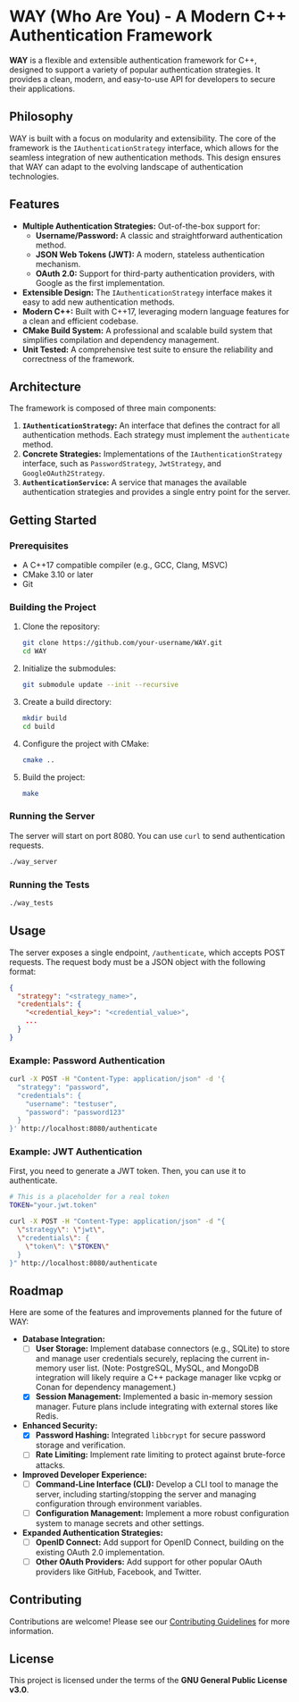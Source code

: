 # WAY (Who Are You) - A Modern C++ Authentication Framework

**WAY** is a flexible and extensible authentication framework for C++, designed to support a variety of popular authentication strategies. It provides a clean, modern, and easy-to-use API for developers to secure their applications.

## Philosophy

WAY is built with a focus on modularity and extensibility. The core of the framework is the `IAuthenticationStrategy` interface, which allows for the seamless integration of new authentication methods. This design ensures that WAY can adapt to the evolving landscape of authentication technologies.

## Features

- **Multiple Authentication Strategies:** Out-of-the-box support for:
    - **Username/Password:** A classic and straightforward authentication method.
    - **JSON Web Tokens (JWT):** A modern, stateless authentication mechanism.
    - **OAuth 2.0:** Support for third-party authentication providers, with Google as the first implementation.
- **Extensible Design:** The `IAuthenticationStrategy` interface makes it easy to add new authentication methods.
- **Modern C++:** Built with C++17, leveraging modern language features for a clean and efficient codebase.
- **CMake Build System:** A professional and scalable build system that simplifies compilation and dependency management.
- **Unit Tested:** A comprehensive test suite to ensure the reliability and correctness of the framework.

## Architecture

The framework is composed of three main components:

1.  **`IAuthenticationStrategy`:** An interface that defines the contract for all authentication methods. Each strategy must implement the `authenticate` method.
2.  **Concrete Strategies:** Implementations of the `IAuthenticationStrategy` interface, such as `PasswordStrategy`, `JwtStrategy`, and `GoogleOAuth2Strategy`.
3.  **`AuthenticationService`:** A service that manages the available authentication strategies and provides a single entry point for the server.

## Getting Started

### Prerequisites

- A C++17 compatible compiler (e.g., GCC, Clang, MSVC)
- CMake 3.10 or later
- Git

### Building the Project

1.  Clone the repository:

    ```bash
    git clone https://github.com/your-username/WAY.git
    cd WAY
    ```

2.  Initialize the submodules:

    ```bash
    git submodule update --init --recursive
    ```

3.  Create a build directory:

    ```bash
    mkdir build
    cd build
    ```

4.  Configure the project with CMake:

    ```bash
    cmake ..
    ```

5.  Build the project:

    ```bash
    make
    ```

### Running the Server

The server will start on port 8080. You can use `curl` to send authentication requests.

```bash
./way_server
```

### Running the Tests

```bash
./way_tests
```

## Usage

The server exposes a single endpoint, `/authenticate`, which accepts POST requests. The request body must be a JSON object with the following format:

```json
{
  "strategy": "<strategy_name>",
  "credentials": {
    "<credential_key>": "<credential_value>",
    ...
  }
}
```

### Example: Password Authentication

```bash
curl -X POST -H "Content-Type: application/json" -d '{
  "strategy": "password",
  "credentials": {
    "username": "testuser",
    "password": "password123"
  }
}' http://localhost:8080/authenticate
```

### Example: JWT Authentication

First, you need to generate a JWT token. Then, you can use it to authenticate.

```bash
# This is a placeholder for a real token
TOKEN="your.jwt.token"

curl -X POST -H "Content-Type: application/json" -d "{
  \"strategy\": \"jwt\",
  \"credentials\": {
    \"token\": \"$TOKEN\"
  }
}" http://localhost:8080/authenticate
```

## Roadmap

Here are some of the features and improvements planned for the future of WAY:

-   **Database Integration:**
    -   [ ] **User Storage:** Implement database connectors (e.g., SQLite) to store and manage user credentials securely, replacing the current in-memory user list. (Note: PostgreSQL, MySQL, and MongoDB integration will likely require a C++ package manager like vcpkg or Conan for dependency management.)
    -   [x] **Session Management:** Implemented a basic in-memory session manager. Future plans include integrating with external stores like Redis.

-   **Enhanced Security:**
    -   [x] **Password Hashing:** Integrated `libbcrypt` for secure password storage and verification.
    -   [ ] **Rate Limiting:** Implement rate limiting to protect against brute-force attacks.

-   **Improved Developer Experience:**
    -   [ ] **Command-Line Interface (CLI):** Develop a CLI tool to manage the server, including starting/stopping the server and managing configuration through environment variables.
    -   [ ] **Configuration Management:** Implement a more robust configuration system to manage secrets and other settings.

-   **Expanded Authentication Strategies:**
    -   [ ] **OpenID Connect:** Add support for OpenID Connect, building on the existing OAuth 2.0 implementation.
    -   [ ] **Other OAuth Providers:** Add support for other popular OAuth providers like GitHub, Facebook, and Twitter.

## Contributing

Contributions are welcome! Please see our [Contributing Guidelines](CONTRIBUTING.md) for more information.

## License

This project is licensed under the terms of the **GNU General Public License v3.0**.
